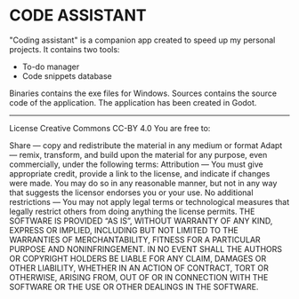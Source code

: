 # CODE ASSISTANT

"Coding assistant" is a companion app created to speed up my personal projects. It contains two tools:
- To-do manager
- Code snippets database

Binaries contains the exe files for Windows.
Sources contains the source code of the application. The application has been created in Godot.

-------------------------------------------------------------------------------------------
License Creative Commons CC-BY 4.0
You are free to:

Share — copy and redistribute the material in any medium or format
Adapt — remix, transform, and build upon the material for any purpose, even commercially, under the following terms:
Attribution — You must give appropriate credit, provide a link to the license, and indicate if changes were made. You may do so in any reasonable manner, but not in any way that suggests the licensor endorses you or your use.
No additional restrictions — You may not apply legal terms or technological measures that legally restrict others from doing anything the license permits.
THE SOFTWARE IS PROVIDED “AS IS”, WITHOUT WARRANTY OF ANY KIND, EXPRESS OR IMPLIED, INCLUDING BUT NOT LIMITED TO THE WARRANTIES OF MERCHANTABILITY, FITNESS FOR A PARTICULAR PURPOSE AND NONINFRINGEMENT. IN NO EVENT SHALL THE AUTHORS OR COPYRIGHT HOLDERS BE LIABLE FOR ANY CLAIM, DAMAGES OR OTHER LIABILITY, WHETHER IN AN ACTION OF CONTRACT, TORT OR OTHERWISE, ARISING FROM, OUT OF OR IN CONNECTION WITH THE SOFTWARE OR THE USE OR OTHER DEALINGS IN THE SOFTWARE.

